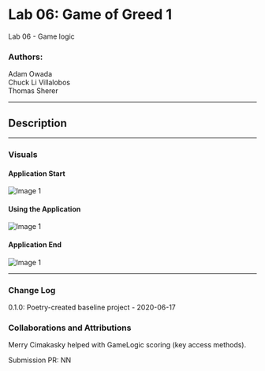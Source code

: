 # Lab 06: Game of Greed 1

Lab 06 - Game logic <br>


### Authors:
Adam Owada <br>
Chuck Li Villalobos <br>
Thomas Sherer <br>

---

## Description
<!-- ***[Tell me about your application, should be about a paragraph]***
This is a Python console application that will ask a user several questions about me, the
developer. There are multiple question types ranging from inputting a number to True or False.
At the end of the game the user receives their total score.
 -->

---

<!-- ### Getting Started
Clone this repository to your local machine.

```
$ git clone [repo clone url here]
```

### To run the program from VS Code:
Select ```File``` -> ```Open``` -> ```Project/Solution```

Next navigate to the location into which you cloned the Repository.

Double click on the ```Lab01-About-Me``` directory.

Then select and open ```AboutMe.py```

--- -->

### Visuals
<!-- 
***[Add screenshots of your application in action]***
 -->

#### Application Start
![Image 1](https://via.placeholder.com/750x500)

#### Using the Application
![Image 1](https://via.placeholder.com/750x500)

#### Application End
![Image 1](https://via.placeholder.com/750x500)

---

### Change Log
<!-- 
***[The change log will list any changes made to the code base. This includes any changes from TA/Instructor feedback]***  
1.3: *Added summary comments to the methods* - 8 Nov 2010  
1.2: *Changed variable names to follow proper convention* - 6 Nov 2010  
1.1: *Added a Try/Catch/Finally for Question 2* - 5 Nov 2010  
 -->
0.1.0: Poetry-created baseline project - 2020-06-17

### Collaborations and Attributions
Merry Cimakasky helped with GameLogic scoring (key access methods).

Submission PR: NN

<!-- ------------------------------
For more information on Markdown: https://www.markdownguide.org/cheat-sheet -->

